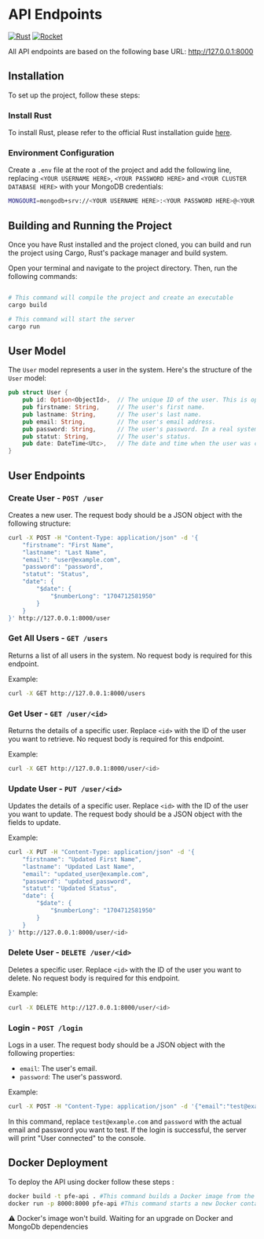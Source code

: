 # API Endpoints

[![Rust](https://img.shields.io/badge/Rust-000000?style=for-the-badge&logo=rust&logoColor=white)](https://www.rust-lang.org/)
[![Rocket](https://img.shields.io/badge/Rocket-000000?style=for-the-badge&logo=rocket&logoColor=white)](https://rocket.rs/)

All API endpoints are based on the following base URL: <http://127.0.0.1:8000>

## Installation

To set up the project, follow these steps:

### Install Rust

To install Rust, please refer to the official Rust installation guide [here](https://www.rust-lang.org/tools/install).

### Environment Configuration

Create a `.env` file at the root of the project and add the following line, replacing `<YOUR USERNAME HERE>`, `<YOUR PASSWORD HERE>` and `<YOUR CLUSTER DATABASE HERE>` with your MongoDB credentials:

```bash
MONGOURI=mongodb+srv://<YOUR USERNAME HERE>:<YOUR PASSWORD HERE>@<YOUR CLUSTER DATABASE HERE>?retryWrites=true&w=majority
```

## Building and Running the Project

Once you have Rust installed and the project cloned, you can build and run the project using Cargo, Rust's package manager and build system.

Open your terminal and navigate to the project directory. Then, run the following commands:

```bash

# This command will compile the project and create an executable
cargo build

# This command will start the server
cargo run
```

## User Model

The `User` model represents a user in the system. Here's the structure of the `User` model:

```rust
pub struct User {
    pub id: Option<ObjectId>,  // The unique ID of the user. This is optional because MongoDB will automatically assign an ID when a user is created.
    pub firstname: String,     // The user's first name.
    pub lastname: String,      // The user's last name.
    pub email: String,         // The user's email address.
    pub password: String,      // The user's password. In a real system, this would be hashed and salted for security.
    pub statut: String,        // The user's status.
    pub date: DateTime<Utc>,   // The date and time when the user was created. Should be number long
}
```

## User Endpoints

### Create User - `POST /user`

Creates a new user. The request body should be a JSON object with the following structure:

```bash
curl -X POST -H "Content-Type: application/json" -d '{
    "firstname": "First Name",
    "lastname": "Last Name",
    "email": "user@example.com",
    "password": "password",
    "statut": "Status",
    "date": {
        "$date": {
            "$numberLong": "1704712581950"
        }
    }
}' http://127.0.0.1:8000/user
```

### Get All Users - `GET /users`

Returns a list of all users in the system. No request body is required for this endpoint.

Example:

```bash
curl -X GET http://127.0.0.1:8000/users
```

### Get User - `GET /user/<id>`

Returns the details of a specific user. Replace `<id>` with the ID of the user you want to retrieve. No request body is required for this endpoint.

Example:

```bash
curl -X GET http://127.0.0.1:8000/user/<id>
```

### Update User - `PUT /user/<id>`

Updates the details of a specific user. Replace `<id>` with the ID of the user you want to update. The request body should be a JSON object with the fields to update.

Example:

```bash
curl -X PUT -H "Content-Type: application/json" -d '{
    "firstname": "Updated First Name",
    "lastname": "Updated Last Name",
    "email": "updated_user@example.com",
    "password": "updated_password",
    "statut": "Updated Status",
    "date": {
        "$date": {
            "$numberLong": "1704712581950"
        }
    }
}' http://127.0.0.1:8000/user/<id>
```

### Delete User - `DELETE /user/<id>`

Deletes a specific user. Replace `<id>` with the ID of the user you want to delete. No request body is required for this endpoint.

Example:

```bash
curl -X DELETE http://127.0.0.1:8000/user/<id>
```

### Login - `POST /login`

Logs in a user. The request body should be a JSON object with the following properties:

- `email`: The user's email.
- `password`: The user's password.

Example:

```bash
curl -X POST -H "Content-Type: application/json" -d '{"email":"test@example.com","password":"password"}' http://127.0.0.1:8000/login
```

In this command, replace `test@example.com` and `password` with the actual email and password you want to test. If the login is successful, the server will print "User connected" to the console.

## Docker Deployment

To deploy the API using docker follow these steps :

```bash
docker build -t pfe-api . #This command builds a Docker image from the Dockerfile and tags it with the name pfe-api.
docker run -p 8000:8000 pfe-api #This command starts a new Docker container from the pfe-api image and maps the container's port 8000 to port 8000 on your host machine.
```

⚠️ Docker's image won't build. Waiting for an upgrade on Docker and MongoDb dependencies

